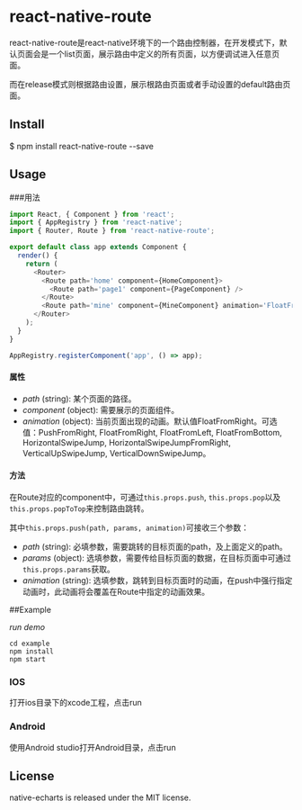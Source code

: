 # react-native-route

react-native-route是react-native环境下的一个路由控制器，在开发模式下，默认页面会是一个list页面，展示路由中定义的所有页面，以方便调试进入任意页面。

而在release模式则根据路由设置，展示根路由页面或者手动设置的default路由页面。

## Install

$ npm install react-native-route --save

## Usage

###用法

```js
import React, { Component } from 'react';
import { AppRegistry } from 'react-native';
import { Router, Route } from 'react-native-route';

export default class app extends Component {
  render() {
    return (
      <Router>
        <Route path='home' component={HomeComponent}>
          <Route path='page1' component={PageComponent} />
        </Route>
        <Route path='mine' component={MineComponent} animation='FloatFromBottom'></Route>
      </Router>
    );
  }
}

AppRegistry.registerComponent('app', () => app);

```

#### 属性

* *path* (string): 某个页面的路径。 
* *component* (object): 需要展示的页面组件。 
* *animation* (object): 当前页面出现的动画。默认值FloatFromRight。可选值：PushFromRight, FloatFromRight, FloatFromLeft, FloatFromBottom, HorizontalSwipeJump, HorizontalSwipeJumpFromRight, VerticalUpSwipeJump, VerticalDownSwipeJump。

#### 方法

在Route对应的component中，可通过`this.props.push`, `this.props.pop`以及`this.props.popToTop`来控制路由跳转。

其中`this.props.push(path, params, animation)`可接收三个参数：

* *path* (string): 必填参数，需要跳转的目标页面的path，及上面定义的path。 
* *params* (object): 选填参数，需要传给目标页面的数据，在目标页面中可通过`this.props.params`获取。 
* *animation* (string): 选填参数，跳转到目标页面时的动画，在push中强行指定动画时，此动画将会覆盖在Route中指定的动画效果。 

##Example

*run demo*

```
cd example
npm install
npm start
```

### IOS

打开ios目录下的xcode工程，点击run

### Android

使用Android studio打开Android目录，点击run

## License

native-echarts is released under the MIT license.

